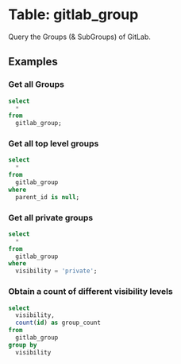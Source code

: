 # Table: gitlab_group

Query the Groups (& SubGroups) of GitLab.

## Examples

### Get all Groups

```sql
select
  *
from
  gitlab_group;
```

### Get all top level groups

```sql
select
  *
from
  gitlab_group
where
  parent_id is null;
```

### Get all private groups

```sql
select
  *
from
  gitlab_group
where
  visibility = 'private';
```

### Obtain a count of different visibility levels 

```sql
select
  visibility,
  count(id) as group_count
from
  gitlab_group
group by
  visibility
```